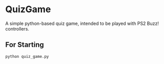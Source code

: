 # QuizGame
A simple python-based quiz game, intended to be played with PS2 Buzz! controllers.

## For Starting

```
python quiz_game.py
```
